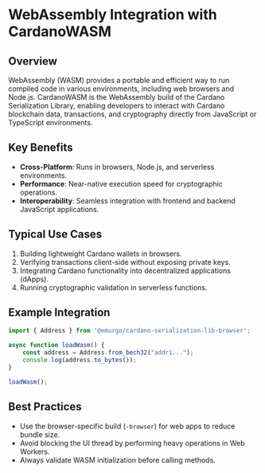 # WebAssembly Integration with CardanoWASM

## Overview
WebAssembly (WASM) provides a portable and efficient way to run compiled code in various environments, including web browsers and Node.js. CardanoWASM is the WebAssembly build of the Cardano Serialization Library, enabling developers to interact with Cardano blockchain data, transactions, and cryptography directly from JavaScript or TypeScript environments.

## Key Benefits
- **Cross-Platform**: Runs in browsers, Node.js, and serverless environments.
- **Performance**: Near-native execution speed for cryptographic operations.
- **Interoperability**: Seamless integration with frontend and backend JavaScript applications.

## Typical Use Cases
1. Building lightweight Cardano wallets in browsers.
2. Verifying transactions client-side without exposing private keys.
3. Integrating Cardano functionality into decentralized applications (dApps).
4. Running cryptographic validation in serverless functions.

## Example Integration
```javascript
import { Address } from '@emurgo/cardano-serialization-lib-browser';

async function loadWasm() {
    const address = Address.from_bech32("addr1...");
    console.log(address.to_bytes());
}

loadWasm();
```

## Best Practices
- Use the browser-specific build (`-browser`) for web apps to reduce bundle size.
- Avoid blocking the UI thread by performing heavy operations in Web Workers.
- Always validate WASM initialization before calling methods.

